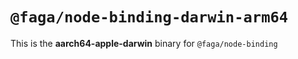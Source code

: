 # `@faga/node-binding-darwin-arm64`

This is the **aarch64-apple-darwin** binary for `@faga/node-binding`
